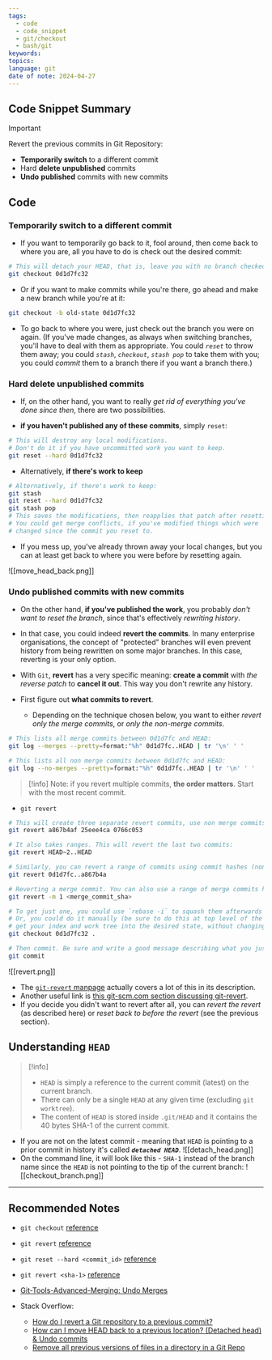 ```yaml
---
tags:
  - code
  - code_snippet
  - git/checkout
  - bash/git
keywords: 
topics: 
language: git
date of note: 2024-04-27
---
```


## Code Snippet Summary

>[!important]
>Revert the previous commits in Git Repository:
>- **Temporarily switch** to a different commit
>- Hard **delete** **unpublished** commits
>- **Undo** **published** commits with new commits


## Code

### Temporarily switch to a different commit

- If you want to temporarily go back to it, fool around, then come back to where you are, all you have to do is check out the desired commit:

```bash
# This will detach your HEAD, that is, leave you with no branch checked out:
git checkout 0d1d7fc32
```

- Or if you want to make commits while you're there, go ahead and make a new branch while you're at it:

```bash
git checkout -b old-state 0d1d7fc32
```

- To go back to where you were, just check out the branch you were on again. (If you've made changes, as always when switching branches, you'll have to deal with them as appropriate. You could *`reset`* to throw them away; you could *`stash`*, *`checkout`*, *`stash pop`* to take them with you; you could *commit* them to a branch there if you want a branch there.)

### Hard delete unpublished commits

- If, on the other hand, you want to really *get rid of everything you've done since then*, there are two possibilities. 
  
- **if you haven't published any of these commits**, simply `reset`:
```bash
# This will destroy any local modifications.
# Don't do it if you have uncommitted work you want to keep.
git reset --hard 0d1d7fc32
```

- Alternatively, **if there's work to keep**
```bash
# Alternatively, if there's work to keep:
git stash
git reset --hard 0d1d7fc32
git stash pop
# This saves the modifications, then reapplies that patch after resetting.
# You could get merge conflicts, if you've modified things which were
# changed since the commit you reset to.
```

- If you mess up, you've already thrown away your local changes, but you can at least get back to where you were before by resetting again.

![[move_head_back.png]]


### Undo published commits with new commits

- On the other hand, **if you've published the work**, you probably *don't want to reset the branch*, since that's effectively *rewriting history*. 
- In that case, you could indeed **revert the commits**. In many enterprise organisations, the concept of "protected" branches will even prevent history from being rewritten on some major branches. In this case, reverting is your only option.
- With `Git`, **revert** has a very specific meaning: **create a commit** with *the reverse patch* to **cancel it out**. This way you don't rewrite any history.

- First figure out **what commits to revert**. 
	- Depending on the technique chosen below, you want to either *revert only the merge commits*, or *only the non-merge commits*.

```bash
# This lists all merge commits between 0d1d7fc and HEAD:
git log --merges --pretty=format:"%h" 0d1d7fc..HEAD | tr '\n' ' '

# This lists all non merge commits between 0d1d7fc and HEAD:
git log --no-merges --pretty=format:"%h" 0d1d7fc..HEAD | tr '\n' ' '
```

>[!info]
>Note: if you revert multiple commits, **the order matters**. Start with the most recent commit.

- `git revert`

```bash
# This will create three separate revert commits, use non merge commits only:
git revert a867b4af 25eee4ca 0766c053

# It also takes ranges. This will revert the last two commits:
git revert HEAD~2..HEAD

# Similarly, you can revert a range of commits using commit hashes (non inclusive of first hash):
git revert 0d1d7fc..a867b4a

# Reverting a merge commit. You can also use a range of merge commits here.
git revert -m 1 <merge_commit_sha>

# To get just one, you could use `rebase -i` to squash them afterwards
# Or, you could do it manually (be sure to do this at top level of the repo)
# get your index and work tree into the desired state, without changing HEAD:
git checkout 0d1d7fc32 .

# Then commit. Be sure and write a good message describing what you just did
git commit
```

![[revert.png]]


- The [`git-revert` manpage](https://git-scm.com/docs/git-revert) actually covers a lot of this in its description. 
- Another useful link is [this git-scm.com section discussing git-revert](https://git-scm.com/book/en/v2/Git-Tools-Advanced-Merging#_undoing_merges).
- If you decide you didn't want to revert after all, you can *revert the revert* (as described here) or *reset back to before the revert* (see the previous section).

## Understanding `HEAD`

>[!info]
> - `HEAD` is simply a reference to the current commit (latest) on the current branch.  
> - There can only be a single `HEAD` at any given time (excluding `git worktree`).
> - The content of `HEAD` is stored inside `.git/HEAD` and it contains the 40 bytes SHA-1 of the current commit.

- If you are not on the latest commit - meaning that `HEAD` is pointing to a prior commit in history it's called _**`detached HEAD`**_.
![[detach_head.png]]
- On the command line, it will look like this - `SHA-1` instead of the branch name since the `HEAD` is not pointing to the tip of the current branch:
![[checkout_branch.png]]



-----------
##  Recommended Notes

- `git checkout` [reference](https://git-scm.com/docs/git-checkout)
- `git revert` [reference](https://git-scm.com/docs/git-revert)
- `git reset --hard <commit_id>` [reference](https://git-scm.com/docs/git-reset)
- `git revert <sha-1>` [reference](https://git-scm.com/docs/git-revert)


- [Git-Tools-Advanced-Merging: Undo Merges](https://git-scm.com/book/en/v2/Git-Tools-Advanced-Merging#_undoing_merges)

- Stack Overflow:
	- [How do I revert a Git repository to a previous commit?](https://stackoverflow.com/questions/4114095/how-do-i-revert-a-git-repository-to-a-previous-commit)
	- [How can I move HEAD back to a previous location? (Detached head) & Undo commits](https://stackoverflow.com/questions/34519665/how-to-move-head-forward-checkout-revet-reflog-reset/34519716#34519716)
	- [Remove all previous versions of files in a directory in a Git Repo](https://stackoverflow.com/questions/19729522/remove-all-previous-versions-of-files-in-a-directory-in-a-git-repo)